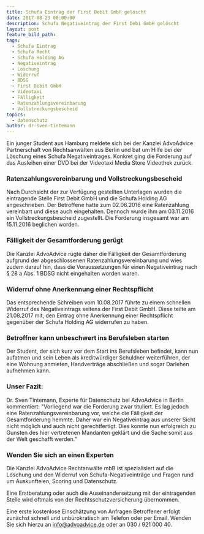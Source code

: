 ```yaml
---
title: Schufa Eintrag der First Debit GmbH gelöscht
date: 2017-08-23 00:00:00
description: Schufa Negativeintrag der First Debi GmbH gelöscht
layout: post
feature_bild_path:
tags:
  - Schufa Eintrag
  - Schufa Recht
  - Schufa Holding AG
  - Negativeintrag
  - Löschung
  - Widerruf
  - BDSG
  - First Debit GmbH
  - Videotaxi
  - Fälligkeit
  - Ratenzahlungsvereinbarung
  - Vollstreckungsbescheid
topics:
  - datenschutz
author: dr-sven-tintemann
---
```



Ein junger Student aus Hamburg meldete sich bei der Kanzlei AdvoAdvice Partnerschaft von Rechtsanwälten aus Berlin und bat um Hilfe bei der Löschung eines Schufa Negativeintrages. Konkret ging die Forderung auf das Ausleihen einer DVD bei der Videotaxi Media Store Videothek zurück.

### Ratenzahlungsvereinbarung und Vollstreckungsbescheid

Nach Durchsicht der zur Verfügung gestellten Unterlagen wurden die eintragende Stelle First Debit GmbH und die Schufa Holding AG angeschrieben. Der Betroffene hatte zum 02.06.2016 eine Ratenzahlung vereinbart und diese auch eingehalten. Dennoch wurde ihm am 03.11.2016 ein Vollstreckungsbescheid zugestellt. Die Forderung insgesamt war am 15.11.2016 beglichen worden.

### Fälligkeit der Gesamtforderung gerügt

Die Kanzlei AdvoAdvice rügte daher die Fälligkeit der Gesamtforderung aufgrund der abgeschlossenen Ratenzahlungsvereinbarung und wies zudem darauf hin, dass die Voraussetzungen für einen Negativeintrag nach § 28 a Abs. 1 BDSG nicht eingehalten worden waren.

### Widerruf ohne Anerkennung einer Rechtspflicht

Das entsprechende Schreiben vom 10.08.2017 führte zu einem schnellen Widerruf des Negativeintrags seitens der First Debit GmbH. Diese teilte am 21.08.2017 mit, den Eintrag ohne Anerkennung einer Rechtspflicht gegenüber der Schufa Holding AG widerrufen zu haben.

### Betroffner kann unbeschwert ins Berufsleben starten

Der Student, der sich kurz vor dem Start ins Berufsleben befindet, kann nun aufatmen und sein Leben als kreditwürdiger Schuldner weiterführen, der eine Wohnung anmieten, Handverträge abschließen und sogar Darlehen aufnehmen kann.

### Unser Fazit:

Dr. Sven Tintemann, Experte für Datenschutz bei AdvoAdvice in Berlin kommentiert: "Vorliegend war die Forderung zwar tituliert. Es lag jedoch eine Ratenzahlungsvereinbarung vor, welche die Fälligkeit der Gesamtforderung hemmte. Daher war ein Negativeintrag aus unserer Sicht nicht möglich und auch nicht gerechtfertigt. Dies konnte nun erfolgreich zu Gunsten des hier vertretenen Mandanten geklärt und die Sache somit aus der Welt geschafft werden."

### Wenden Sie sich an einen Experten

Die Kanzlei AdvoAdvice Rechtanwälte mbB ist spezialisiert auf die Löschung und den Widerruf von Schufa-Negativeinträge und Fragen rund um Auskunfteien, Scoring und Datenschutz.

Eine Erstberatung oder auch die Auseinandersetzung mit der eintragenden Stelle wird oftmals von der Rechtsschutzversicherung übernommen.

Eine erste kostenlose Einschätzung von Anfragen Betroffener erfolgt zunächst schnell und unbürokratisch am Telefon oder per Email. Wenden Sie sich hierzu an info@advoadvice.de oder an 030 / 921 000 40.